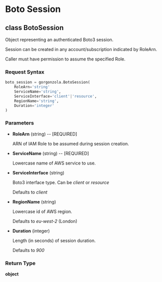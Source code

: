 # Boto Session

## **class** BotoSession

Object representing an authenticated Boto3 session.

Session can be created in any account/subscription indicated by RoleArn.

Caller must have permission to assume the specified Role.

### Request Syntax

```python
boto_session = gorgonzola.BotoSession(
    RoleArn='string'
    ServiceName='string',
    ServiceInterface='client'|'resource',
    RegionName='string',
    Duration='integer'
)
```

### Parameters

* **RoleArn** (string) -- [REQUIRED]

    ARN of IAM Role to be assumed during session creation.

* **ServiceName** (string) -- [REQUIRED]

    Lowercase name of AWS service to use.

* **ServiceInterface** (string)

    Boto3 interface type. Can be *client* or *resource*
    
    Defaults to *client*

* **RegionName** (string)

    Lowercase id of AWS region.

    Defaults to *eu-west-2* (London)

* **Duration** (integer)

    Length (in seconds) of session duration.

    Defaults to *900*

### Return Type

**object**